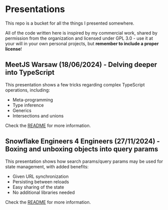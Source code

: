 # Presentations

This repo is a bucket for all the things I presented somewhere.

All of the code written here is inspired by my commercial work, shared by permission from the organization and licensed under GPL 3.0 - use it at your will in your own personal projects, but **remember to include a proper license**!

## MeetJS Warsaw (18/06/2024) - **Delving deeper into TypeScript**

This presentation shows a few tricks regarding complex TypeScript operations, including:

- Meta-programming
- Type inference
- Generics
- Intersections and unions

Check the [README](./meetjs-18062024/README.md) for more information.

## Snowflake Engineers 4 Engineers (27/11/2024) - **Boxing and unboxing objects into query params**

This presentation shows how search params/query params may be used for state management, with added benefits:

- Given URL synchronization
- Persisting between reloads
- Easy sharing of the state
- No additional libraries needed

Check the [README](./snowflake-e4e-27112024/README.md) for more information.

